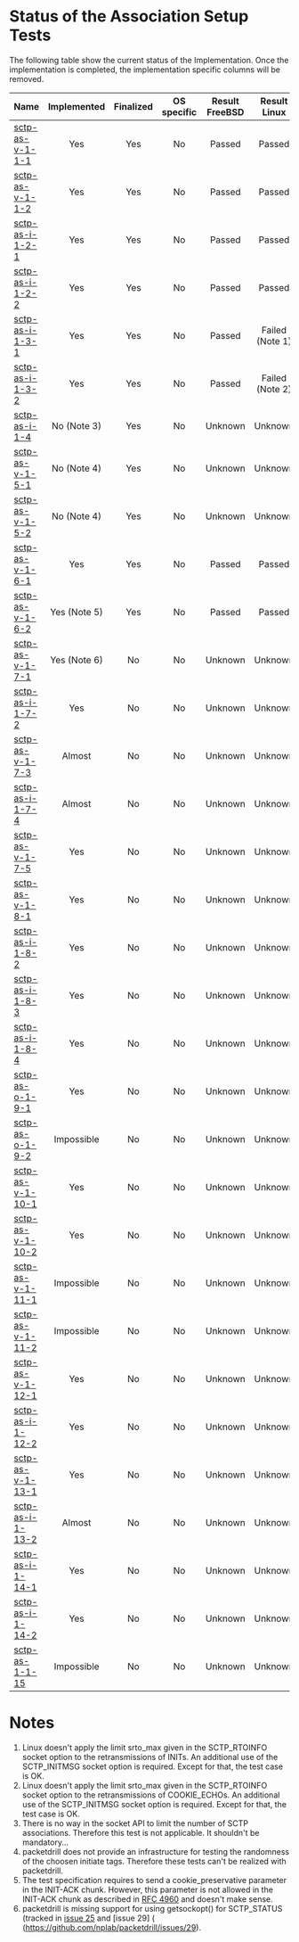 # Status of the Association Setup Tests

The following table show the current status of the Implementation. Once the implementation is completed, the implementation specific columns will be removed.

| Name                                    | Implemented | Finalized | OS specific | Result FreeBSD | Result Linux   |
|:----------------------------------------|:-----------:|:---------:|:-----------:|:--------------:|:--------------:|
|[sctp-as-v-1-1-1](sctp-as-v-1-1-1.pkt)   | Yes         | Yes       | No          | Passed         | Passed         |
|[sctp-as-v-1-1-2](sctp-as-v-1-1-2.pkt)   | Yes         | Yes       | No          | Passed         | Passed         |
|[sctp-as-i-1-2-1](sctp-as-i-1-2-1.pkt)   | Yes         | Yes       | No          | Passed         | Passed         |
|[sctp-as-i-1-2-2](sctp-as-i-1-2-2.pkt)   | Yes         | Yes       | No          | Passed         | Passed         |
|[sctp-as-i-1-3-1](sctp-as-i-1-3-1.pkt)   | Yes         | Yes       | No          | Passed         | Failed (Note 1)|
|[sctp-as-i-1-3-2](sctp-as-i-1-3-2.pkt)   | Yes         | Yes       | No          | Passed         | Failed (Note 2)|
|[sctp-as-i-1-4](sctp-as-i-1-4.pkt)       | No (Note 3) | Yes       | No          | Unknown        | Unknown        |
|[sctp-as-v-1-5-1](sctp-as-v-1-5-1.pkt)   | No (Note 4) | Yes       | No          | Unknown        | Unknown        |
|[sctp-as-v-1-5-2](sctp-as-v-1-5-2.pkt)   | No (Note 4) | Yes       | No          | Unknown        | Unknown        |
|[sctp-as-v-1-6-1](sctp-as-v-1-6-1.pkt)   | Yes         | Yes       | No          | Passed         | Passed         |
|[sctp-as-v-1-6-2](sctp-as-v-1-6-2.pkt)   | Yes (Note 5)| Yes       | No          | Passed         | Passed         |
|[sctp-as-v-1-7-1](sctp-as-v-1-7-1.pkt)   | Yes (Note 6)| No        | No          | Unknown        | Unknown        |
|[sctp-as-i-1-7-2](sctp-as-i-1-7-2.pkt)   | Yes         | No        | No          | Unknown        | Unknown        |
|[sctp-as-v-1-7-3](sctp-as-v-1-7-3.pkt)   | Almost      | No        | No          | Unknown        | Unknown        |
|[sctp-as-i-1-7-4](sctp-as-i-1-7-4.pkt)   | Almost      | No        | No          | Unknown        | Unknown        |
|[sctp-as-v-1-7-5](sctp-as-v-1-7-5.pkt)   | Yes         | No        | No          | Unknown        | Unknown        |
|[sctp-as-v-1-8-1](sctp-as-v-1-8-1.pkt)   | Yes         | No        | No          | Unknown        | Unknown        |
|[sctp-as-i-1-8-2](sctp-as-i-1-8-2.pkt)   | Yes         | No        | No          | Unknown        | Unknown        |
|[sctp-as-i-1-8-3](sctp-as-i-1-8-3.pkt)   | Yes         | No        | No          | Unknown        | Unknown        |
|[sctp-as-i-1-8-4](sctp-as-i-1-8-4.pkt)   | Yes         | No        | No          | Unknown        | Unknown        |
|[sctp-as-o-1-9-1](sctp-as-o-1-9-1.pkt)   | Yes         | No        | No          | Unknown        | Unknown        |
|[sctp-as-o-1-9-2](sctp-as-o-1-9-2.pkt)   | Impossible  | No        | No          | Unknown        | Unknown        |
|[sctp-as-v-1-10-1](sctp-as-v-1-10-1.pkt) | Yes         | No        | No          | Unknown        | Unknown        |
|[sctp-as-v-1-10-2](sctp-as-v-1-10-2.pkt) | Yes         | No        | No          | Unknown        | Unknown        |
|[sctp-as-v-1-11-1](sctp-as-v-1-11-1.pkt) | Impossible  | No        | No          | Unknown        | Unknown        |
|[sctp-as-v-1-11-2](sctp-as-v-1-11-2.pkt) | Impossible  | No        | No          | Unknown        | Unknown        |
|[sctp-as-v-1-12-1](sctp-as-v-1-12-1.pkt) | Yes         | No        | No          | Unknown        | Unknown        |
|[sctp-as-i-1-12-2](sctp-as-i-1-12-2.pkt) | Yes         | No        | No          | Unknown        | Unknown        |
|[sctp-as-v-1-13-1](sctp-as-v-1-13-1.pkt) | Yes         | No        | No          | Unknown        | Unknown        |
|[sctp-as-i-1-13-2](sctp-as-i-1-13-2.pkt) | Almost      | No        | No          | Unknown        | Unknown        |
|[sctp-as-i-1-14-1](sctp-as-i-1-14-1.pkt) | Yes         | No        | No          | Unknown        | Unknown        |
|[sctp-as-i-1-14-2](sctp-as-i-1-14-2.pkt) | Yes         | No        | No          | Unknown        | Unknown        |
|[sctp-as-1-1-15](sctp-as-1-1-15.pkt)     | Impossible  | No        | No          | Unknown        | Unknown        |

# Notes

1. Linux doesn't apply the limit srto_max given in the SCTP_RTOINFO socket option to the retransmissions of INITs. An additional use of the SCTP_INITMSG socket option is required. Except for that, the test case is OK.
2. Linux doesn't apply the limit srto_max given in the SCTP_RTOINFO socket option to the retransmissions of COOKIE_ECHOs. An additional use of the SCTP_INITMSG socket option is required. Except for that, the test case is OK.
3. There is no way in the socket API to limit the number of SCTP associations. Therefore this test is not applicable. It shouldn't be mandatory...
4. packetdrill does not provide an infrastructure for testing the randomness of the choosen initiate tags. Therefore these tests can't be realized with packetdrill.
5. The test specification requires to send a cookie_preservative parameter in the INIT-ACK chunk. However, this parameter is not allowed in the INIT-ACK chunk as described in [RFC 4960](https://tools.ietf.org/html/rfc4960#section-3.3.3) and doesn't make sense.
6. packetdrill is missing support for using getsockopt() for SCTP_STATUS (tracked in [issue 25](https://github.com/nplab/packetdrill/issues/25) and [issue 29] ( (https://github.com/nplab/packetdrill/issues/29).
